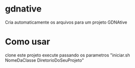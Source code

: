 # gdnative
Cria automaticamente os arquivos para um projeto GDNAtive
# Como usar
clone este projeto
execute passando os parametros "iniciar.sh NomeDaClasse DiretorioDoSeuProjeto"